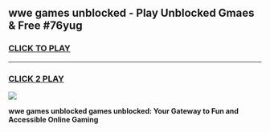 
## wwe games unblocked - Play Unblocked Gmaes & Free #76yug
<h3>
<a href="https://news.freeplayer.one?title=wwe_games_unblocked&ref=03M">CLICK TO PLAY</a></h3>
<hr>

<h3>
<a href="https://news.freeplayer.one?title=wwe_games_unblocked&ref=03M">CLICK 2 PLAY</a>
  
</h3>

<a href="https://news.freeplayer.one?title=wwe_games_unblocked&ref=03M"><img src="https://clearcache.store/games.png"></a>


**wwe games unblocked games unblocked: Your Gateway to Fun and Accessible Online Gaming**
